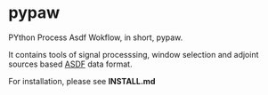 # pypaw

PYthon Process Asdf Wokflow, in short, pypaw.

It contains tools of signal processsing, window selection and adjoint sources based [ASDF](https://github.com/SeismicData/pyasdf) data format.

For installation, please see **INSTALL.md**
